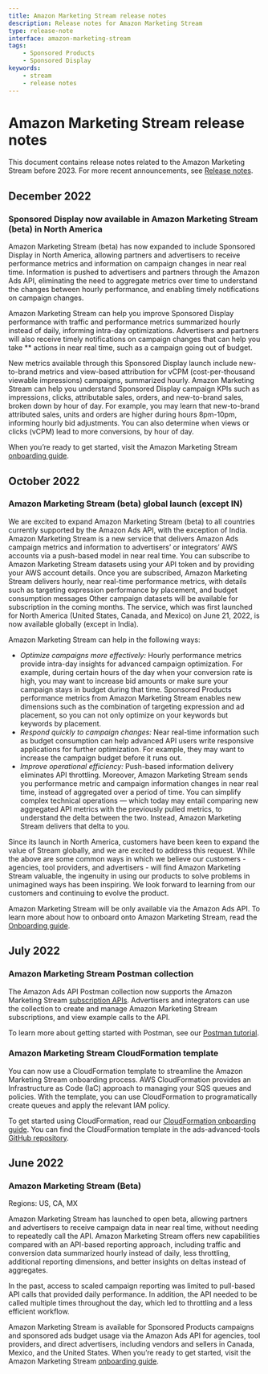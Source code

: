 ```yaml
---
title: Amazon Marketing Stream release notes
description: Release notes for Amazon Marketing Stream
type: release-note
interface: amazon-marketing-stream
tags:
    - Sponsored Products
    - Sponsored Display
keywords:
    - stream 
    - release notes 
---
```

# Amazon Marketing Stream release notes

This document contains release notes related to the Amazon Marketing Stream before 2023. For more recent announcements, see [Release notes](release-notes/index).

## December 2022

### Sponsored Display now available in Amazon Marketing Stream (beta) in North America

Amazon Marketing Stream (beta) has now expanded to include Sponsored Display in North America, allowing partners and advertisers to receive performance metrics and information on campaign changes in near real time. Information is pushed to advertisers and partners through the Amazon Ads API, eliminating the need to aggregate metrics over time to understand the changes between hourly performance, and enabling timely notifications on campaign changes. 

Amazon Marketing Stream can help you improve Sponsored Display performance with traffic and performance metrics summarized hourly instead of daily, informing intra-day optimizations. Advertisers and partners will also receive timely notifications on campaign changes that can help you take ** actions in near real time, such as a campaign going out of budget.  

New metrics available through this Sponsored Display launch include new-to-brand metrics and view-based attribution for vCPM (cost-per-thousand viewable impressions) campaigns, summarized hourly. Amazon Marketing Stream can help you understand Sponsored Display campaign KPIs such as impressions, clicks, attributable sales, orders, and new-to-brand sales, broken down by hour of day. For example, you may learn that new-to-brand attributed sales, units and orders are higher during hours 8pm-10pm, informing hourly bid adjustments. You can also determine when views or clicks (vCPM) lead to more conversions, by hour of day.

When you’re ready to get started, visit the Amazon Marketing Stream [onboarding guide](guides/amazon-marketing-stream/onboarding).

## October 2022

### Amazon Marketing Stream (beta) global launch (except IN)

We are excited to expand Amazon Marketing Stream (beta) to all countries currently supported by the Amazon Ads API, with the exception of India. Amazon Marketing Stream is a new service that delivers Amazon Ads campaign metrics and information to advertisers’ or integrators’ AWS accounts via a push-based model in near real time. You can subscribe to Amazon Marketing Stream datasets using your API token and by providing your AWS account details. Once you are subscribed, Amazon Marketing Stream delivers hourly, near real-time performance metrics, with details such as targeting expression performance by placement, and budget consumption messages Other campaign datasets will be available for subscription in the coming months. The service, which was first launched for North America (United States, Canada, and Mexico) on June 21, 2022, is now available globally (except in India).

Amazon Marketing Stream can help in the following ways:

* _Optimize campaigns more effectively:_ Hourly performance metrics provide intra-day insights for advanced campaign optimization. For example, during certain hours of the day when your conversion rate is high, you may want to increase bid amounts or make sure your campaign stays in budget during that time. Sponsored Products performance metrics from Amazon Marketing Stream enables new dimensions such as the combination of targeting expression and ad placement, so you can not only optimize on your keywords but keywords by placement.
* _Respond quickly to campaign changes:_ Near real-time information such as budget consumption can help advanced API users write responsive applications for further optimization. For example, they may want to increase the campaign budget before it runs out. 
* _Improve_ _operational efficiency:_ Push-based information delivery eliminates API throttling. Moreover, Amazon Marketing Stream sends you performance metric and campaign information changes in near real time, instead of aggregated over a period of time. You can simplify complex technical operations — which today may entail comparing new aggregated API metrics with the previously pulled metrics, to understand the delta between the two. Instead, Amazon Marketing Stream delivers that delta to you.

Since its launch in North America, customers have been keen to expand the value of Stream globally, and we are excited to address this request. While the above are some common ways in which we believe our customers - agencies, tool providers, and advertisers - will find Amazon Marketing Stream valuable, the ingenuity in using our products to solve problems in unimagined ways has been inspiring. We look forward to learning from our customers and continuing to evolve the product.

Amazon Marketing Stream will be only available via the Amazon Ads API. To learn more about how to onboard onto Amazon Marketing Stream, read the [Onboarding guide](guides/amazon-marketing-stream/onboarding).

## July 2022

### Amazon Marketing Stream Postman collection

The Amazon Ads API Postman collection now supports the Amazon Marketing Stream [subscription APIs](amazon-marketing-stream/openapi). Advertisers and integrators can use the collection to create and manage Amazon Marketing Stream subscriptions, and view example calls to the API. 

To learn more about getting started with Postman, see our [Postman tutorial](guides/postman). 

### Amazon Marketing Stream CloudFormation template

You can now use a CloudFormation template to streamline the Amazon Marketing Stream onboarding process. AWS CloudFormation provides an Infrastructure as Code (IaC) approach to managing your SQS queues and policies. With the template, you can use CloudFormation to programatically create queues and apply the relevant IAM policy. 

To get started using CloudFormation, read our [CloudFormation onboarding guide](guides/amazon-marketing-stream/cloud-formation). You can find the CloudFormation template in the ads-advanced-tools [GitHub repository](https://github.com/amzn/ads-advanced-tools-docs/blob/main/amazon_marketing_stream/Stream_SQS%20_CF_Template.yaml).

## June 2022

### Amazon Marketing Stream (Beta)

Regions: US, CA, MX

Amazon Marketing Stream has launched to open beta, allowing partners and advertisers to receive campaign data in near real time, without needing to repeatedly call the API. Amazon Marketing Stream offers new capabilities compared with an API-based reporting approach, including traffic and conversion data summarized hourly instead of daily, less throttling, additional reporting dimensions, and better insights on deltas instead of aggregates. 

In the past, access to scaled campaign reporting was limited to pull-based API calls that provided daily performance. In addition, the API needed to be called multiple times throughout the day, which led to throttling and a less efficient workflow.  

Amazon Marketing Stream is available for Sponsored Products campaigns and sponsored ads budget usage via the Amazon Ads API for agencies, tool providers, and direct advertisers, including vendors and sellers in Canada, Mexico, and the United States. When you’re ready to get started, visit the Amazon Marketing Stream [onboarding guide](guides/amazon-marketing-stream/onboarding).
